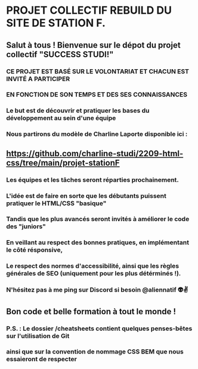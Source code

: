 # PROJET COLLECTIF REBUILD DU SITE DE STATION F.

## Salut à tous ! Bienvenue sur le dépot du projet collectif "SUCCESS STUDI!"

### CE PROJET EST BASÉ SUR LE VOLONTARIAT ET CHACUN EST INVITÉ A PARTICIPER

### EN FONCTION DE SON TEMPS ET DES SES CONNAISSANCES

### Le but est de découvrir et pratiquer les bases du développement au sein d'une équipe

### Nous partirons du modèle de Charline Laporte disponible ici :

## https://github.com/charline-studi/2209-html-css/tree/main/projet-stationF

### Les équipes et les tâches seront réparties prochainement.

### L'idée est de faire en sorte que les débutants puissent pratiquer le HTML/CSS "basique"

### Tandis que les plus avancés seront invités à améliorer le code des "juniors"

### En veillant au respect des bonnes pratiques, en implémentant le côté résponsive,

### Le respect des normes d'accessibilité, ainsi que les règles générales de SEO (uniquement pour les plus détérminés !).

### N'hésitez pas à me ping sur Discord si besoin @aliennatif 👽✌

## Bon code et belle formation à tout le monde !

### P.S. : Le dossier /cheatsheets contient quelques penses-bêtes sur l'utilisation de Git

### ainsi que sur la convention de nommage CSS BEM que nous essaieront de respecter
